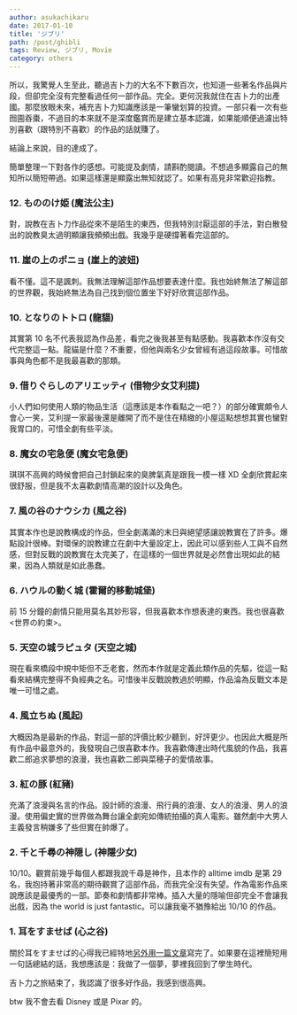 ```yaml
---
author: asukachikaru
date: 2017-01-10
title: 'ジブリ'
path: /post/ghibli
tags: Review, ジブリ, Movie
category: others
---
```


所以，我驚覺人生至此，聽過吉卜力的大名不下數百次，也知道一些著名作品與片段，但卻完全沒有完整看過任何一部作品。完全。更何況我就住在吉卜力的出產國。那麼放眼未來，補充吉卜力知識應該是一筆蠻划算的投資。一部只看一次有些囫圇吞棗，不過目的本來就不是深度鑑賞而是建立基本認識，如果能順便過濾出特別喜歡（跟特別不喜歡）的作品的話就賺了。

結論上來說，目的達成了。

簡單整理一下對各作的感想。可能提及劇情，請斟酌閱讀。不想過多顯露自己的無知所以簡短帶過。如果這樣還是顯露出無知就認了。如果有高見非常歡迎指教。

### 12. もののけ姫 (魔法公主)

對，說教在吉卜力作品從來不是陌生的東西，但我特別討厭這部的手法，對白散發出的說教臭太過明顯讓我頻頻出戲。我幾乎是硬撐著看完這部的。

### 11. 崖の上のポニョ (崖上的波妞)

看不懂。這不是諷刺。我無法理解這部作品想要表達什麼。我也始終無法了解這部的世界觀，我始終無法為自己找到個位置坐下好好欣賞這部作品。

### 10. となりのトトロ (龍貓)

其實第 10 名不代表我認為作品差，看完之後我甚至有點感動。我喜歡本作沒有交代完整這一點。龍貓是什麼？不重要，但他與兩名少女曾經有過這段故事。可惜故事與角色都不是我最喜歡的那類。

### 9. 借りぐらしのアリエッティ (借物少女艾利提)

小人們如何使用人類的物品生活（這應該是本作看點之一吧？）的部分確實頗令人會心一笑，艾利提一家最後還是離開了而不是住在精緻的小屋這點想想其實也蠻對我胃口的，可惜全劇有些平淡。

### 8. 魔女の宅急便 (魔女宅急便)

琪琪不高興的時候會把自己封鎖起來的臭脾氣真是跟我一模一樣 XD 全劇欣賞起來很舒服，但是我不太喜歡劇情高潮的設計以及角色。

### 7. 風の谷のナウシカ (風之谷)

其實本作也是說教構成的作品，但全劇滿滿的末日與絕望感讓說教實在了許多。爆點設計很棒。對環保的說教建立在劇中大量設定上，因此可以感到些人工與不自然感，但對反戰的說教實在太完美了，在這樣的一個世界就是必然會出現如此的結果，因為人類就是如此愚蠢。

### 6. ハウルの動く城 (霍爾的移動城堡)

前 15 分鐘的劇情只能用莫名其妙形容，但我喜歡本作想表達的東西。我也很喜歡<世界の約束>。

### 5. 天空の城ラピュタ (天空之城)

現在看來橋段中規中矩但不乏老套，然而本作就是定義此類作品的先驅，從這一點看來結構完整得不負經典之名。可惜後半反戰說教過於明顯，作品淪為反戰文本是唯一可惜之處。

### 4. 風立ちぬ (風起)

大概因為是最新的作品，對這一部的評價比較少聽到，好評更少。也因此大概是所有作品中最意外的，我發現自己很喜歡本作。我喜歡傳達出時代風貌的作品，我喜歡二郎追求夢想的浪漫，我也喜歡二郎與菜穂子的愛情故事。

### 3. 紅の豚 (紅豬)

充滿了浪漫與名言的作品。設計師的浪漫、飛行員的浪漫、女人的浪漫、男人的浪漫。使用偏史實的世界做為舞台讓全劇宛如傳統拍攝的真人電影。雖然劇中大男人主義發言稍嫌多了些但實在帥爆了。

### 2. 千と千尋の神隠し (神隱少女)

10/10。觀賞前幾乎每個人都跟我說千尋是神作，且本作的 alltime imdb 是第 29 名，我抱持著非常高的期待觀賞了這部作品，而我完全沒有失望。作為電影作品來說應該是最優秀的一部。節奏和劇情都非常棒。插入大量的隱喻但卻完全不會讓我出戲，因為 the world is just fantastic。可以讓我毫不猶豫給出 10/10 的作品。

### 1. 耳をすませば (心之谷)

關於耳をすませば的心得我已經特地[另外用一篇文章](https://blog.asukachikaru.com/post/whipser-of-the-heart)寫完了。如果要在這裡簡短用一句話總結的話，我想應該是：我做了一個夢，夢裡我回到了學生時代。

吉卜力之旅結束了，我認識了很多好作品，我感到很高興。

btw 我不會去看 Disney 或是 Pixar 的。
